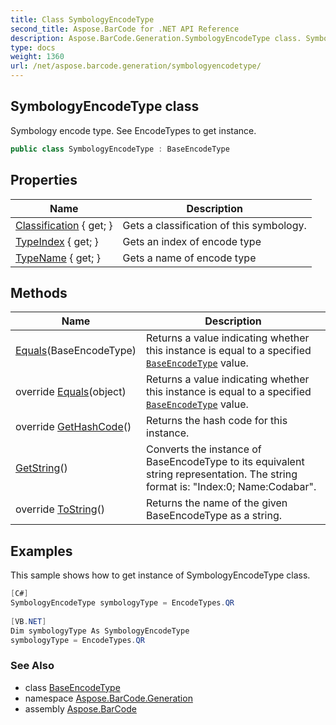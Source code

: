 ```yaml
---
title: Class SymbologyEncodeType
second_title: Aspose.BarCode for .NET API Reference
description: Aspose.BarCode.Generation.SymbologyEncodeType class. Symbology encode type. See EncodeTypes to get instance
type: docs
weight: 1360
url: /net/aspose.barcode.generation/symbologyencodetype/
---
```

## SymbologyEncodeType class

Symbology encode type. See EncodeTypes to get instance.

```csharp
public class SymbologyEncodeType : BaseEncodeType
```

## Properties

| Name | Description |
| --- | --- |
| [Classification](../../aspose.barcode.generation/baseencodetype/classification/) { get; } | Gets a classification of this symbology. |
| [TypeIndex](../../aspose.barcode.generation/baseencodetype/typeindex/) { get; } | Gets an index of encode type |
| [TypeName](../../aspose.barcode.generation/baseencodetype/typename/) { get; } | Gets a name of encode type |

## Methods

| Name | Description |
| --- | --- |
| [Equals](../../aspose.barcode.generation/baseencodetype/equals/)(BaseEncodeType) | Returns a value indicating whether this instance is equal to a specified [`BaseEncodeType`](../baseencodetype/) value. |
| override [Equals](../../aspose.barcode.generation/baseencodetype/equals/)(object) | Returns a value indicating whether this instance is equal to a specified [`BaseEncodeType`](../baseencodetype/) value. |
| override [GetHashCode](../../aspose.barcode.generation/baseencodetype/gethashcode/)() | Returns the hash code for this instance. |
| [GetString](../../aspose.barcode.generation/baseencodetype/getstring/)() | Converts the instance of BaseEncodeType to its equivalent string representation. The string format is: "Index:0; Name:Codabar". |
| override [ToString](../../aspose.barcode.generation/baseencodetype/tostring/)() | Returns the name of the given BaseEncodeType as a string. |

## Examples

This sample shows how to get instance of SymbologyEncodeType class.

```csharp
[C#]
SymbologyEncodeType symbologyType = EncodeTypes.QR 
 
[VB.NET]
Dim symbologyType As SymbologyEncodeType 
symbologyType = EncodeTypes.QR
```

### See Also

* class [BaseEncodeType](../baseencodetype/)
* namespace [Aspose.BarCode.Generation](../../aspose.barcode.generation/)
* assembly [Aspose.BarCode](../../)


